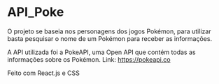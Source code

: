 # API_Poke

O projeto se baseia nos personagens dos jogos Pokémon, para utilizar basta pesquisar o nome de um Pokémon para receber as informações.

A API utilizada foi a PokeAPI, uma Open API que contém todas as informações sobre os Pokémon.
Link: https://pokeapi.co

Feito com React.js e CSS
